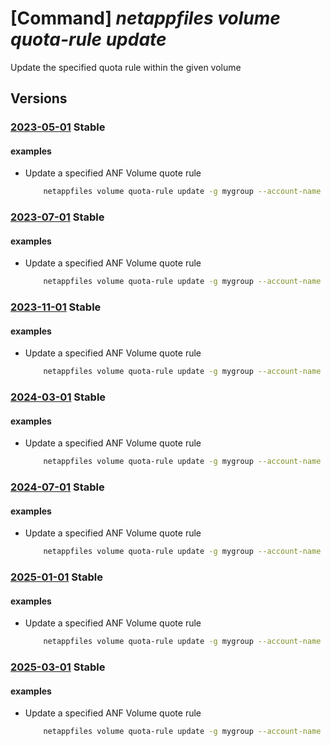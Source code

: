 # [Command] _netappfiles volume quota-rule update_

Update the specified quota rule within the given volume

## Versions

### [2023-05-01](/Resources/mgmt-plane/L3N1YnNjcmlwdGlvbnMve30vcmVzb3VyY2Vncm91cHMve30vcHJvdmlkZXJzL21pY3Jvc29mdC5uZXRhcHAvbmV0YXBwYWNjb3VudHMve30vY2FwYWNpdHlwb29scy97fS92b2x1bWVzL3t9L3ZvbHVtZXF1b3RhcnVsZXMve30=/2023-05-01.xml) **Stable**

<!-- mgmt-plane /subscriptions/{}/resourcegroups/{}/providers/microsoft.netapp/netappaccounts/{}/capacitypools/{}/volumes/{}/volumequotarules/{} 2023-05-01 -->

#### examples

- Update a specified ANF Volume quote rule
    ```bash
        netappfiles volume quota-rule update -g mygroup --account-name myaccname --pool-name mypoolname --volume-name myvolname --quota-rule-name myrulename --quota-size 100006
    ```

### [2023-07-01](/Resources/mgmt-plane/L3N1YnNjcmlwdGlvbnMve30vcmVzb3VyY2Vncm91cHMve30vcHJvdmlkZXJzL21pY3Jvc29mdC5uZXRhcHAvbmV0YXBwYWNjb3VudHMve30vY2FwYWNpdHlwb29scy97fS92b2x1bWVzL3t9L3ZvbHVtZXF1b3RhcnVsZXMve30=/2023-07-01.xml) **Stable**

<!-- mgmt-plane /subscriptions/{}/resourcegroups/{}/providers/microsoft.netapp/netappaccounts/{}/capacitypools/{}/volumes/{}/volumequotarules/{} 2023-07-01 -->

#### examples

- Update a specified ANF Volume quote rule
    ```bash
        netappfiles volume quota-rule update -g mygroup --account-name myaccname --pool-name mypoolname --volume-name myvolname --quota-rule-name myrulename --quota-size 100006
    ```

### [2023-11-01](/Resources/mgmt-plane/L3N1YnNjcmlwdGlvbnMve30vcmVzb3VyY2Vncm91cHMve30vcHJvdmlkZXJzL21pY3Jvc29mdC5uZXRhcHAvbmV0YXBwYWNjb3VudHMve30vY2FwYWNpdHlwb29scy97fS92b2x1bWVzL3t9L3ZvbHVtZXF1b3RhcnVsZXMve30=/2023-11-01.xml) **Stable**

<!-- mgmt-plane /subscriptions/{}/resourcegroups/{}/providers/microsoft.netapp/netappaccounts/{}/capacitypools/{}/volumes/{}/volumequotarules/{} 2023-11-01 -->

#### examples

- Update a specified ANF Volume quote rule
    ```bash
        netappfiles volume quota-rule update -g mygroup --account-name myaccname --pool-name mypoolname --volume-name myvolname --quota-rule-name myrulename --quota-size 100006
    ```

### [2024-03-01](/Resources/mgmt-plane/L3N1YnNjcmlwdGlvbnMve30vcmVzb3VyY2Vncm91cHMve30vcHJvdmlkZXJzL21pY3Jvc29mdC5uZXRhcHAvbmV0YXBwYWNjb3VudHMve30vY2FwYWNpdHlwb29scy97fS92b2x1bWVzL3t9L3ZvbHVtZXF1b3RhcnVsZXMve30=/2024-03-01.xml) **Stable**

<!-- mgmt-plane /subscriptions/{}/resourcegroups/{}/providers/microsoft.netapp/netappaccounts/{}/capacitypools/{}/volumes/{}/volumequotarules/{} 2024-03-01 -->

#### examples

- Update a specified ANF Volume quote rule
    ```bash
        netappfiles volume quota-rule update -g mygroup --account-name myaccname --pool-name mypoolname --volume-name myvolname --quota-rule-name myrulename --quota-size 100006
    ```

### [2024-07-01](/Resources/mgmt-plane/L3N1YnNjcmlwdGlvbnMve30vcmVzb3VyY2Vncm91cHMve30vcHJvdmlkZXJzL21pY3Jvc29mdC5uZXRhcHAvbmV0YXBwYWNjb3VudHMve30vY2FwYWNpdHlwb29scy97fS92b2x1bWVzL3t9L3ZvbHVtZXF1b3RhcnVsZXMve30=/2024-07-01.xml) **Stable**

<!-- mgmt-plane /subscriptions/{}/resourcegroups/{}/providers/microsoft.netapp/netappaccounts/{}/capacitypools/{}/volumes/{}/volumequotarules/{} 2024-07-01 -->

#### examples

- Update a specified ANF Volume quote rule
    ```bash
        netappfiles volume quota-rule update -g mygroup --account-name myaccname --pool-name mypoolname --volume-name myvolname --quota-rule-name myrulename --quota-size 100006
    ```

### [2025-01-01](/Resources/mgmt-plane/L3N1YnNjcmlwdGlvbnMve30vcmVzb3VyY2Vncm91cHMve30vcHJvdmlkZXJzL21pY3Jvc29mdC5uZXRhcHAvbmV0YXBwYWNjb3VudHMve30vY2FwYWNpdHlwb29scy97fS92b2x1bWVzL3t9L3ZvbHVtZXF1b3RhcnVsZXMve30=/2025-01-01.xml) **Stable**

<!-- mgmt-plane /subscriptions/{}/resourcegroups/{}/providers/microsoft.netapp/netappaccounts/{}/capacitypools/{}/volumes/{}/volumequotarules/{} 2025-01-01 -->

#### examples

- Update a specified ANF Volume quote rule
    ```bash
        netappfiles volume quota-rule update -g mygroup --account-name myaccname --pool-name mypoolname --volume-name myvolname --quota-rule-name myrulename --quota-size 100006
    ```

### [2025-03-01](/Resources/mgmt-plane/L3N1YnNjcmlwdGlvbnMve30vcmVzb3VyY2Vncm91cHMve30vcHJvdmlkZXJzL21pY3Jvc29mdC5uZXRhcHAvbmV0YXBwYWNjb3VudHMve30vY2FwYWNpdHlwb29scy97fS92b2x1bWVzL3t9L3ZvbHVtZXF1b3RhcnVsZXMve30=/2025-03-01.xml) **Stable**

<!-- mgmt-plane /subscriptions/{}/resourcegroups/{}/providers/microsoft.netapp/netappaccounts/{}/capacitypools/{}/volumes/{}/volumequotarules/{} 2025-03-01 -->

#### examples

- Update a specified ANF Volume quote rule
    ```bash
        netappfiles volume quota-rule update -g mygroup --account-name myaccname --pool-name mypoolname --volume-name myvolname --quota-rule-name myrulename --quota-size 100006
    ```
